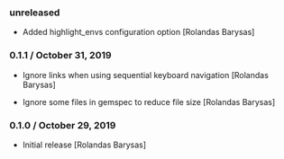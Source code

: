 ### unreleased

* Added highlight_envs configuration option [Rolandas Barysas]

### 0.1.1 / October 31, 2019

* Ignore links when using sequential keyboard navigation [Rolandas Barysas]

* Ignore some files in gemspec to reduce file size [Rolandas Barysas]

### 0.1.0 / October 29, 2019

* Initial release [Rolandas Barysas]
